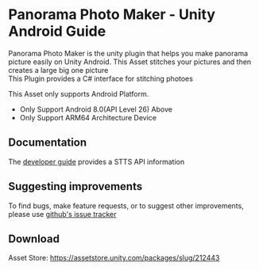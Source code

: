 # Panorama Photo Maker - Unity Android Guide
Panorama Photo Maker is the unity plugin that helps you make panorama picture easily on Unity Android.
This Asset stitches your pictures and then creates a large big one picture
<br>
This Plugin provides a C# interface for stitching photoes

This Asset only supports Android Platform.
- Only Support Android 8.0(API Level 26) Above
- Only Support ARM64 Architecture Device



## Documentation
The [developer guide](https://github.com/DevCoop-code/PanoramaPhotoMaker-Unity/tree/master/DeveloperGuide) provides a STTS API information

## Suggesting improvements
To find bugs, make feature requests, or to suggest other improvements, please use [github's issue tracker](https://github.com/DevCoop-code/PanoramaPhotoMaker-Unity/issues)

## Download
Asset Store: https://assetstore.unity.com/packages/slug/212443 